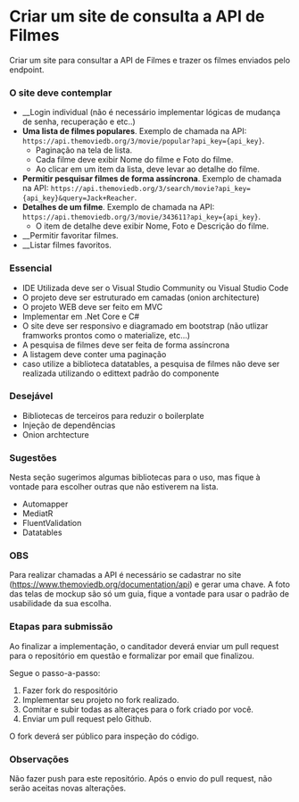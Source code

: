 # Criar um site de consulta a API de Filmes #

Criar um site para consultar a API de Filmes e trazer os filmes enviados pelo endpoint.

### **O site deve contemplar** ###

- __Login individual (não é necessário implementar lógicas de mudança de senha, recuperação e etc..)
- __Uma lista de filmes populares__. Exemplo de chamada na API: `https://api.themoviedb.org/3/movie/popular?api_key={api_key}`.
    * Paginação na tela de lista.
    * Cada filme deve exibir Nome do filme e Foto do filme.
    * Ao clicar em um item da lista, deve levar ao detalhe do filme.
- __Permitir pesquisar filmes de forma assíncrona__. Exemplo de chamada na API: `https://api.themoviedb.org/3/search/movie?api_key={api_key}&query=Jack+Reacher`.
- __Detalhes de um filme__. Exemplo de chamada na API: `https://api.themoviedb.org/3/movie/343611?api_key={api_key}`.
    * O item de detalhe deve exibir Nome, Foto e Descrição do filme.
- __Permitir favoritar filmes.
- __Listar filmes favoritos.

### **Essencial** ##
* IDE Utilizada deve ser o Visual Studio Community ou Visual Studio Code
* O projeto deve ser estruturado em camadas (onion architecture)
* O projeto WEB deve ser feito em MVC
* Implementar em .Net Core e C#
* O site deve ser responsivo e diagramado em bootstrap (não utlizar framworks prontos como o materialize, etc...)
* A pesquisa de filmes deve ser feita de forma assíncrona
* A listagem deve conter uma paginação
* caso utilize a biblioteca datatables, a pesquisa de filmes não deve ser realizada utilizando o edittext padrão do componente

### **Desejável** ###

* Bibliotecas de terceiros para reduzir o boilerplate
* Injeção de dependências
* Onion archtecture

### **Sugestões** ###

Nesta seção sugerimos algumas bibliotecas para o uso, mas fique à vontade para escolher outras que não estiverem na lista.

* Automapper
* MediatR
* FluentValidation
* Datatables

### **OBS** ###

Para realizar chamadas a API é necessário se cadastrar no site (https://www.themoviedb.org/documentation/api) e gerar uma chave.
A foto das telas de mockup são só um guia, fique a vontade para usar o padrão de usabilidade da sua escolha.

### **Etapas para submissão** ###

Ao finalizar a implementação, o canditador deverá enviar um pull request para o repositório em questão e formalizar por email que finalizou.

Segue o passo-a-passo:

1. Fazer fork do respositório
2. Implementar seu projeto no fork realizado.
3. Comitar e subir todas as alteraçes para o fork criado por você.
4. Enviar um pull request pelo Github.

O fork deverá ser público para inspeção do código.

### **Observações** ###

Não fazer push para este repositório.
Após o envio do pull request, não serão aceitas novas alterações.
